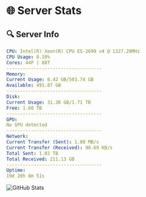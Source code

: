 # 🌐 Server Stats
## 🔍 Server Info
```yaml
CPU: Intel(R) Xeon(R) CPU E5-2699 v4 @ 1327.20MHz
CPU Usage: 8.10%
Cores: 44P | 88T
-----------------------------------
Memory:
Current Usage: 8.42 GB/503.74 GB
Available: 491.87 GB
-----------------------------------
Disk:
Current Usage: 31.38 GB/1.71 TB
Free: 1.60 TB
-----------------------------------
GPU:
No GPU detected
-----------------------------------
Network:
Current Transfer (Sent): 1.00 MB/s
Current Transfer (Received): 90.69 KB/s
Total Sent: 1.02 TB
Total Received: 211.13 GB
-----------------------------------
Uptime:
19d 20h 8m 51s
```
![GitHub Stats](https://img.shields.io/badge/Updated-2025-05-09_13:17:39-blue)